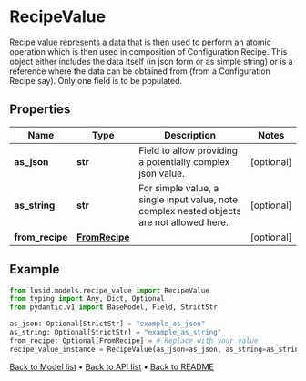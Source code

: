 # RecipeValue

Recipe value represents a data that is then used to perform an atomic operation which is then used in composition of Configuration Recipe. This object either includes the data itself (in json form or as simple string) or is a reference where the data can be obtained from (from a Configuration Recipe say). Only one field is to be populated.
## Properties
Name | Type | Description | Notes
------------ | ------------- | ------------- | -------------
**as_json** | **str** | Field to allow providing a potentially complex json value. | [optional] 
**as_string** | **str** | For simple value, a single input value, note complex nested objects are not allowed here. | [optional] 
**from_recipe** | [**FromRecipe**](FromRecipe.md) |  | [optional] 
## Example

```python
from lusid.models.recipe_value import RecipeValue
from typing import Any, Dict, Optional
from pydantic.v1 import BaseModel, Field, StrictStr

as_json: Optional[StrictStr] = "example_as_json"
as_string: Optional[StrictStr] = "example_as_string"
from_recipe: Optional[FromRecipe] = # Replace with your value
recipe_value_instance = RecipeValue(as_json=as_json, as_string=as_string, from_recipe=from_recipe)

```

[Back to Model list](../README.md#documentation-for-models) &#8226; [Back to API list](../README.md#documentation-for-api-endpoints) &#8226; [Back to README](../README.md)

